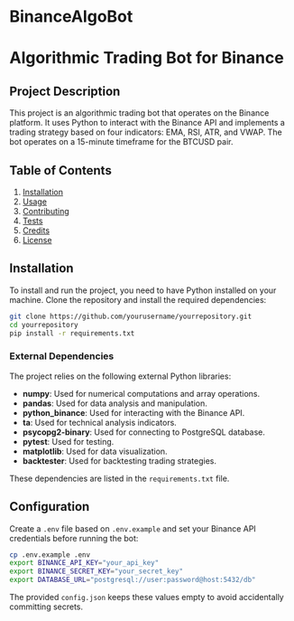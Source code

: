 # BinanceAlgoBot
# Algorithmic Trading Bot for Binance

## Project Description

This project is an algorithmic trading bot that operates on the Binance platform. It uses Python to interact with the Binance API and implements a trading strategy based on four indicators: EMA, RSI, ATR, and VWAP. The bot operates on a 15-minute timeframe for the BTCUSD pair.

## Table of Contents

1. [Installation](#installation)
2. [Usage](#usage)
3. [Contributing](#contributing)
4. [Tests](#tests)
5. [Credits](#credits)
6. [License](#license)

## Installation

To install and run the project, you need to have Python installed on your machine. Clone the repository and install the required dependencies:

```bash
git clone https://github.com/yourusername/yourrepository.git
cd yourrepository
pip install -r requirements.txt
```

### External Dependencies

The project relies on the following external Python libraries:

*   **numpy**: Used for numerical computations and array operations.
*   **pandas**: Used for data analysis and manipulation.
*   **python\_binance**: Used for interacting with the Binance API.
*   **ta**: Used for technical analysis indicators.
*   **psycopg2-binary**: Used for connecting to PostgreSQL database.
*   **pytest**: Used for testing.
*   **matplotlib**: Used for data visualization.
*   **backtester**: Used for backtesting trading strategies.

These dependencies are listed in the `requirements.txt` file.

## Configuration

Create a `.env` file based on `.env.example` and set your Binance API credentials before running the bot:

```bash
cp .env.example .env
export BINANCE_API_KEY="your_api_key"
export BINANCE_SECRET_KEY="your_secret_key"
export DATABASE_URL="postgresql://user:password@host:5432/db"
```

The provided `config.json` keeps these values empty to avoid accidentally committing secrets.
